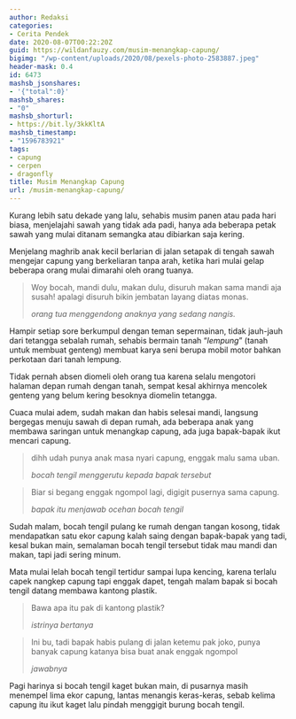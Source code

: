 ```yaml
---
author: Redaksi
categories:
- Cerita Pendek
date: 2020-08-07T00:22:20Z
guid: https://wildanfauzy.com/musim-menangkap-capung/
bigimg: "/wp-content/uploads/2020/08/pexels-photo-2583887.jpeg"
header-mask: 0.4
id: 6473
mashsb_jsonshares:
- '{"total":0}'
mashsb_shares:
- "0"
mashsb_shorturl:
- https://bit.ly/3kkKltA
mashsb_timestamp:
- "1596783921"
tags:
- capung
- cerpen
- dragonfly
title: Musim Menangkap Capung
url: /musim-menangkap-capung/
---
```


Kurang lebih satu dekade yang lalu, sehabis musim panen atau pada hari biasa, menjelajahi sawah yang tidak ada padi, hanya ada beberapa petak sawah yang mulai ditanam semangka atau dibiarkan saja kering.

Menjelang maghrib anak kecil berlarian di jalan setapak di tengah sawah mengejar capung yang berkeliaran tanpa arah, ketika hari mulai gelap beberapa orang mulai dimarahi oleh orang tuanya.

<blockquote class="wp-block-quote">
  <p>
    Woy bocah, mandi dulu, makan dulu, disuruh makan sama mandi aja susah! apalagi disuruh bikin jembatan layang diatas monas.
  </p>
  
  <cite>orang tua menggendong anaknya yang sedang nangis.</cite>
</blockquote>

Hampir setiap sore berkumpul dengan teman sepermainan, tidak jauh-jauh dari tetangga sebalah rumah, sehabis bermain tanah &#8220;_lempung_&#8221; (tanah untuk membuat genteng) membuat karya seni berupa mobil motor bahkan perkotaan dari tanah lempung.

Tidak pernah absen diomeli oleh orang tua karena selalu mengotori halaman depan rumah dengan tanah, sempat kesal akhirnya mencolek genteng yang belum kering besoknya diomelin tetangga.

Cuaca mulai adem, sudah makan dan habis selesai mandi, langsung bergegas menuju sawah di depan rumah, ada beberapa anak yang membawa saringan untuk menangkap capung, ada juga bapak-bapak ikut mencari capung.

<blockquote class="wp-block-quote">
  <p>
    dihh udah punya anak masa nyari capung, enggak malu sama uban.
  </p>
  
  <cite>bocah tengil menggerutu kepada bapak tersebut</cite>
</blockquote>

<blockquote class="wp-block-quote">
  <p>
    Biar si begang enggak ngompol lagi, digigit pusernya sama capung.
  </p>
  
  <cite>bapak itu menjawab ocehan bocah tengil</cite>
</blockquote>

Sudah malam, bocah tengil pulang ke rumah dengan tangan kosong, tidak mendapatkan satu ekor capung kalah saing dengan bapak-bapak yang tadi, kesal bukan main, semalaman bocah tengil tersebut tidak mau mandi dan makan, tapi jadi sering minum.

Mata mulai lelah bocah tengil tertidur sampai lupa kencing, karena terlalu capek nangkep capung tapi enggak dapet, tengah malam bapak si bocah tengil datang membawa kantong plastik.

<blockquote class="wp-block-quote">
  <p>
    Bawa apa itu pak di kantong plastik?
  </p>
  
  <cite>istrinya bertanya</cite>
</blockquote>

<blockquote class="wp-block-quote">
  <p>
    Ini bu, tadi bapak habis pulang di jalan ketemu pak joko, punya banyak capung katanya bisa buat anak enggak ngompol
  </p>
  
  <cite>jawabnya</cite>
</blockquote>

Pagi harinya si bocah tengil kaget bukan main, di pusarnya masih menempel lima ekor capung, lantas menangis keras-keras, sebab kelima capung itu ikut kaget lalu pindah menggigit burung bocah tengil.